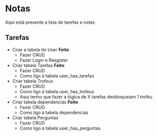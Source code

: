 # Notas
Aqui está presente a lista de tarefas e notas

## Tarefas
- Criar a tabela do User **Feito**
    - Fazer CRUD
    - Fazer Login e Resgister
- Criar tabela Tarefas **Feito**
    - Fazer CRUD
    - Como ligo à tabela user_has_tarefas
- Criar tabela Trofeus
    - Fazer CRUD
    - Como ligo à tabela user_has_trofeus
    - Aqui tenho que fazer a lógica de X tarefas desbloqueiam 1 troféu
- Criar tabela dependencias **Feito**
    - Fazer CRUD
    - Como ligo à tabela dependencias
- Criar tabela Perguntas
    - Fazer CRUD
    - Como ligo à tabela user_has_perguntas